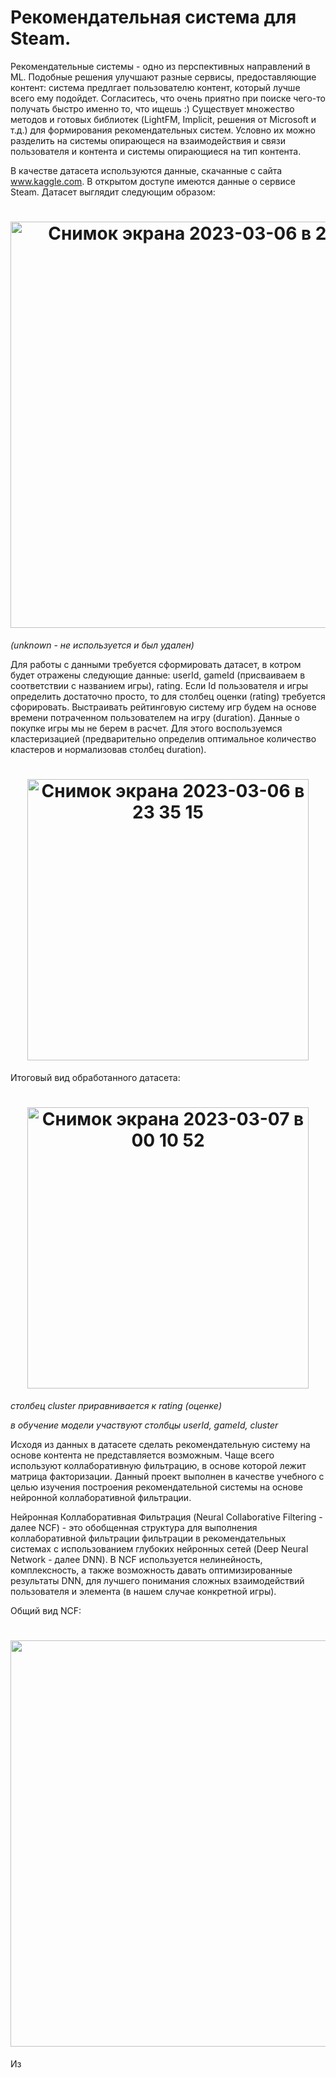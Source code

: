 # Рекомендательная система для Steam.

Рекомендательные системы - одно из перспективных направлений в ML. Подобные решения улучшают разные сервисы, предоставляющие контент: система предлгает пользователю контент, который лучше всего ему подойдет. Согласитесь, что очень приятно при поиске чего-то получать быстро именно то, что ищешь :)
Существует множество методов и готовых библиотек (LightFM, Implicit, решения от Microsoft и т.д.) для формирования рекомендательных систем. Условно их можно разделить на системы опирающеся на взаимодействия и связи пользователя и контента и системы опирающиеся на тип контента. 

В качестве датасета используются данные, скачанные с сайта www.kaggle.com.
В открытом доступе имеются данные о сервисе Steam.
Датасет выглядит следующим образом:
<h1 align="center"> <img width="650" alt="Снимок экрана 2023-03-06 в 22 57 23" src="https://user-images.githubusercontent.com/25271759/223217785-10eaae36-3dfd-42e3-bb94-4ec3abd01add.png"> </h1>

*(unknown - не используется и был удален)*

Для работы с данными требуется сформировать датасет, в котром будет отражены следующие данные: userId, gameId (присваиваем в соответствии с названием игры), rating.
Если Id пользователя и игры определить достаточно просто, то для столбец оценки (rating) требуется сфорировать. Выстраивать рейтинговую систему игр будем на основе времени потраченном пользователем на игру (duration). Данные о покупке игры мы не берем в расчет.
Для этого воспользуемся кластеризацией (предварительно определив оптимальное количество кластеров и нормализовав столбец duration).
<h1 align="center"> <img width="450" alt="Снимок экрана 2023-03-06 в 23 35 15" src="https://user-images.githubusercontent.com/25271759/223224808-25a923c3-ac57-48f8-80ff-f19de620db9c.png"> </h1>

Итоговый вид обработанного датасета:
<h1 align="center"> <img width="450" alt="Снимок экрана 2023-03-07 в 00 10 52" src="https://user-images.githubusercontent.com/25271759/223231668-0e779009-dda3-421d-a087-6ef029301a46.png"> </h1>

*столбец cluster приравнивается к rating (оценке)*

*в обучение модели участвуют столбцы userId, gameId, cluster*




Исходя из данных в датасете сделать рекомендательную систему на основе контента не представляется возможным. Чаще всего используют коллаборативную фильтрацию, в основе которой лежит матрица факторизации. 
Данный проект выполнен в качестве учебного с целью изучения построения рекомендательной системы на основе нейронной коллаборативной фильтрации.

Нейронная Коллаборативная Фильтрация (Neural Collaborative Filtering - далее NCF) - это обобщенная структура для выполнения коллаборативной фильтрации фильтрации в рекомендательных системах с использованием глубоких нейронных сетей (Deep Neural Network - далее DNN). В NCF используется нелинейность, комплексность, а также возможность давать оптимизированные результаты DNN, для лучшего понимания сложных взаимодействий пользователя и элемента (в нашем случае конкретной игры).

Общий вид NCF:

<h1 align="center"> <img width="650" src="https://user-images.githubusercontent.com/25271759/223230687-4c3235fe-dafe-4689-a052-a26880d10418.png"> </h1>

Из 

